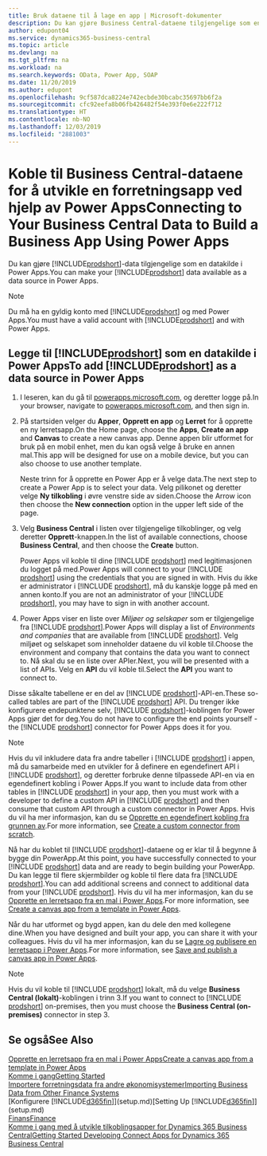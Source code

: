 ```yaml
---
title: Bruk dataene til å lage en app | Microsoft-dokumenter
description: Du kan gjøre Business Central-dataene tilgjengelige som en datakilde og angi en OData-URL-adresse til webtjenestene dine for å utvikle en forretningsapp ved hjelp av Power Apps.
author: edupont04
ms.service: dynamics365-business-central
ms.topic: article
ms.devlang: na
ms.tgt_pltfrm: na
ms.workload: na
ms.search.keywords: OData, Power App, SOAP
ms.date: 11/20/2019
ms.author: edupont
ms.openlocfilehash: 9cf587dca8224e742ecbde30bcabc35697bb6f2a
ms.sourcegitcommit: cfc92eefa8b06fb426482f54e393f0e6e222f712
ms.translationtype: HT
ms.contentlocale: nb-NO
ms.lasthandoff: 12/03/2019
ms.locfileid: "2881003"
---
```

# <a name="connecting-to-your-business-central-data-to-build-a-business-app-using-power-apps"></a><span data-ttu-id="21612-103">Koble til Business Central-dataene for å utvikle en forretningsapp ved hjelp av Power Apps</span><span class="sxs-lookup"><span data-stu-id="21612-103">Connecting to Your Business Central Data to Build a Business App Using Power Apps</span></span>

<span data-ttu-id="21612-104">Du kan gjøre [!INCLUDE[prodshort](includes/prodshort.md)]-data tilgjengelige som en datakilde i Power Apps.</span><span class="sxs-lookup"><span data-stu-id="21612-104">You can make your [!INCLUDE[prodshort](includes/prodshort.md)] data available as a data source in Power Apps.</span></span>  

> [!NOTE]  
> <span data-ttu-id="21612-105">Du må ha en gyldig konto med [!INCLUDE[prodshort](includes/prodshort.md)] og med Power Apps.</span><span class="sxs-lookup"><span data-stu-id="21612-105">You must have a valid account with [!INCLUDE[prodshort](includes/prodshort.md)] and with Power Apps.</span></span>  

## <a name="to-add-includeprodshortincludesprodshortmd-as-a-data-source-in-power-apps"></a><span data-ttu-id="21612-106">Legge til [!INCLUDE[prodshort](includes/prodshort.md)] som en datakilde i Power Apps</span><span class="sxs-lookup"><span data-stu-id="21612-106">To add [!INCLUDE[prodshort](includes/prodshort.md)] as a data source in Power Apps</span></span>

1. <span data-ttu-id="21612-107">I leseren, kan du gå til [powerapps.microsoft.com](https://powerapps.microsoft.com/), og deretter logge på.</span><span class="sxs-lookup"><span data-stu-id="21612-107">In your browser, navigate to [powerapps.microsoft.com](https://powerapps.microsoft.com/), and then sign in.</span></span>
2. <span data-ttu-id="21612-108">På startsiden velger du **Apper**, **Opprett en app** og **Lerret** for å opprette en ny lerretsapp.</span><span class="sxs-lookup"><span data-stu-id="21612-108">On the Home page, choose the **Apps**, **Create an app** and **Canvas** to create a new canvas app.</span></span> <span data-ttu-id="21612-109">Denne appen blir utformet for bruk på en mobil enhet, men du kan også velge å bruke en annen mal.</span><span class="sxs-lookup"><span data-stu-id="21612-109">This app will be designed for use on a mobile device, but you can also choose to use another template.</span></span>

    <span data-ttu-id="21612-110">Neste trinn for å opprette en Power App er å velge data.</span><span class="sxs-lookup"><span data-stu-id="21612-110">The next step to create a Power App is to select your data.</span></span> <span data-ttu-id="21612-111">Velg pilikonet og deretter velge **Ny tilkobling** i øvre venstre side av siden.</span><span class="sxs-lookup"><span data-stu-id="21612-111">Choose the Arrow icon then choose the **New connection** option in the upper left side of the page.</span></span>
3. <span data-ttu-id="21612-112">Velg **Business Central** i listen over tilgjengelige tilkoblinger, og velg deretter **Opprett**-knappen.</span><span class="sxs-lookup"><span data-stu-id="21612-112">In the list of available connections, choose **Business Central**, and then choose the **Create** button.</span></span>

    <span data-ttu-id="21612-113">Power Apps vil koble til dine [!INCLUDE [prodshort](includes/prodshort.md)] med legitimasjonen du logget på med.</span><span class="sxs-lookup"><span data-stu-id="21612-113">Power Apps will connect to your [!INCLUDE [prodshort](includes/prodshort.md)] using the credentials that you are signed in with.</span></span> <span data-ttu-id="21612-114">Hvis du ikke er administrator i [!INCLUDE [prodshort](includes/prodshort.md)], må du kanskje logge på med en annen konto.</span><span class="sxs-lookup"><span data-stu-id="21612-114">If you are not an administrator of your [!INCLUDE [prodshort](includes/prodshort.md)], you may have to sign in with another account.</span></span>  

4. <span data-ttu-id="21612-115">Power Apps viser en liste over *Miljøer og selskaper* som er tilgjengelige fra [!INCLUDE [prodshort](includes/prodshort.md)].</span><span class="sxs-lookup"><span data-stu-id="21612-115">Power Apps will display a list of *Environments and companies* that are available from [!INCLUDE [prodshort](includes/prodshort.md)].</span></span> <span data-ttu-id="21612-116">Velg miljøet og selskapet som inneholder dataene du vil koble til.</span><span class="sxs-lookup"><span data-stu-id="21612-116">Choose the environment and company that contains the data you want to connect to.</span></span> <span data-ttu-id="21612-117">Nå skal du se en liste over APIer.</span><span class="sxs-lookup"><span data-stu-id="21612-117">Next, you will be presented with a list of APIs.</span></span> <span data-ttu-id="21612-118">Velg en **API** du vil koble til.</span><span class="sxs-lookup"><span data-stu-id="21612-118">Select the **API** you want to connect to.</span></span>

<span data-ttu-id="21612-119">Disse såkalte tabellene er en del av [!INCLUDE [prodshort](includes/prodshort.md)]-API-en.</span><span class="sxs-lookup"><span data-stu-id="21612-119">These so-called tables are part of the [!INCLUDE [prodshort](includes/prodshort.md)] API.</span></span> <span data-ttu-id="21612-120">Du trenger ikke konfigurere endepunktene selv, [!INCLUDE [prodshort](includes/prodshort.md)]-koblingen for Power Apps gjør det for deg.</span><span class="sxs-lookup"><span data-stu-id="21612-120">You do not have to configure the end points yourself - the [!INCLUDE [prodshort](includes/prodshort.md)] connector for Power Apps does it for you.</span></span>  

> [!NOTE]
> <span data-ttu-id="21612-121">Hvis du vil inkludere data fra andre tabeller i [!INCLUDE [prodshort](includes/prodshort.md)] i appen, må du samarbeide med en utvikler for å definere en egendefinert API i [!INCLUDE [prodshort](includes/prodshort.md)], og deretter forbruke denne tilpassede API-en via en egendefinert kobling i Power Apps.</span><span class="sxs-lookup"><span data-stu-id="21612-121">If you want to include data from other tables in [!INCLUDE [prodshort](includes/prodshort.md)] in your app, then you must work with a developer to define a custom API in [!INCLUDE [prodshort](includes/prodshort.md)] and then consume that custom API through a custom connector in Power Apps.</span></span> <span data-ttu-id="21612-122">Hvis du vil ha mer informasjon, kan du se [Opprette en egendefinert kobling fra grunnen av](/connectors/custom-connectors/define-blank).</span><span class="sxs-lookup"><span data-stu-id="21612-122">For more information, see [Create a custom connector from scratch](/connectors/custom-connectors/define-blank).</span></span>  

<span data-ttu-id="21612-123">Nå har du koblet til [!INCLUDE [prodshort](includes/prodshort.md)]-dataene og er klar til å begynne å bygge din PowerApp.</span><span class="sxs-lookup"><span data-stu-id="21612-123">At this point, you have successfully connected to your [!INCLUDE [prodshort](includes/prodshort.md)] data and are ready to begin building your PowerApp.</span></span> <span data-ttu-id="21612-124">Du kan legge til flere skjermbilder og koble til flere data fra [!INCLUDE [prodshort](includes/prodshort.md)].</span><span class="sxs-lookup"><span data-stu-id="21612-124">You can add additional screens and connect to additional data from your [!INCLUDE [prodshort](includes/prodshort.md)].</span></span> <span data-ttu-id="21612-125">Hvis du vil ha mer informasjon, kan du se [Opprette en lerretsapp fra en mal i Power Apps](/powerapps/maker/canvas-apps/get-started-test-drive).</span><span class="sxs-lookup"><span data-stu-id="21612-125">For more information, see [Create a canvas app from a template in Power Apps](/powerapps/maker/canvas-apps/get-started-test-drive).</span></span>  

<span data-ttu-id="21612-126">Når du har utformet og bygd appen, kan du dele den med kollegene dine.</span><span class="sxs-lookup"><span data-stu-id="21612-126">When you have designed and built your app, you can share it with your colleagues.</span></span> <span data-ttu-id="21612-127">Hvis du vil ha mer informasjon, kan du se [Lagre og publisere en lerretsapp i Power Apps](/powerapps/maker/canvas-apps/save-publish-app).</span><span class="sxs-lookup"><span data-stu-id="21612-127">For more information, see [Save and publish a canvas app in Power Apps](/powerapps/maker/canvas-apps/save-publish-app).</span></span>  

> [!NOTE]
> <span data-ttu-id="21612-128">Hvis du vil koble til [!INCLUDE [prodshort](includes/prodshort.md)] lokalt, må du velge **Business Central (lokalt)**-koblingen i trinn 3.</span><span class="sxs-lookup"><span data-stu-id="21612-128">If you want to connect to [!INCLUDE [prodshort](includes/prodshort.md)] on-premises, then you must choose the **Business Central (on-premises)** connector in step 3.</span></span>  

## <a name="see-also"></a><span data-ttu-id="21612-129">Se også</span><span class="sxs-lookup"><span data-stu-id="21612-129">See Also</span></span>

[<span data-ttu-id="21612-130">Opprette en lerretsapp fra en mal i Power Apps</span><span class="sxs-lookup"><span data-stu-id="21612-130">Create a canvas app from a template in Power Apps</span></span>](/powerapps/maker/canvas-apps/get-started-test-drive)  
[<span data-ttu-id="21612-131">Komme i gang</span><span class="sxs-lookup"><span data-stu-id="21612-131">Getting Started</span></span>](product-get-started.md)  
[<span data-ttu-id="21612-132">Importere forretningsdata fra andre økonomisystemer</span><span class="sxs-lookup"><span data-stu-id="21612-132">Importing Business Data from Other Finance Systems</span></span>](across-import-data-configuration-packages.md)  
<span data-ttu-id="21612-133">[Konfigurere [!INCLUDE[d365fin](includes/d365fin_md.md)]](setup.md)</span><span class="sxs-lookup"><span data-stu-id="21612-133">[Setting Up [!INCLUDE[d365fin](includes/d365fin_md.md)]](setup.md)</span></span>  
[<span data-ttu-id="21612-134">Finans</span><span class="sxs-lookup"><span data-stu-id="21612-134">Finance</span></span>](finance.md)  
[<span data-ttu-id="21612-135">Komme i gang med å utvikle tilkoblingsapper for Dynamics 365 Business Central</span><span class="sxs-lookup"><span data-stu-id="21612-135">Getting Started Developing Connect Apps for Dynamics 365 Business Central</span></span>](/dynamics365/business-central/dev-itpro/developer/devenv-develop-connect-apps)  
